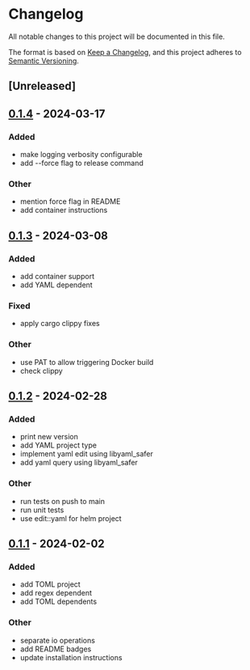 # Changelog
All notable changes to this project will be documented in this file.

The format is based on [Keep a Changelog](https://keepachangelog.com/en/1.0.0/),
and this project adheres to [Semantic Versioning](https://semver.org/spec/v2.0.0.html).

## [Unreleased]

## [0.1.4](https://github.com/jannekem/monoverse/compare/v0.1.3...v0.1.4) - 2024-03-17

### Added
- make logging verbosity configurable
- add --force flag to release command

### Other
- mention force flag in README
- add container instructions

## [0.1.3](https://github.com/jannekem/monoverse/compare/v0.1.2...v0.1.3) - 2024-03-08

### Added
- add container support
- add YAML dependent

### Fixed
- apply cargo clippy fixes

### Other
- use PAT to allow triggering Docker build
- check clippy

## [0.1.2](https://github.com/jannekem/monoverse/compare/v0.1.1...v0.1.2) - 2024-02-28

### Added
- print new version
- add YAML project type
- implement yaml edit using libyaml_safer
- add yaml query using libyaml_safer

### Other
- run tests on push to main
- run unit tests
- use edit::yaml for helm project

## [0.1.1](https://github.com/jannekem/monoverse/compare/v0.1.0...v0.1.1) - 2024-02-02

### Added
- add TOML project
- add regex dependent
- add TOML dependents

### Other
- separate io operations
- add README badges
- update installation instructions
